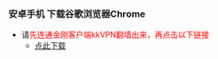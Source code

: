 ### 安卓手机 下载谷歌浏览器Chrome
- 请<font color="Red">先连通金刚客户端kkVPN翻墙出来，再点击以下链接</font>
  - [点此下载](https://chrome.cn.uptodown.com/android/download#)
